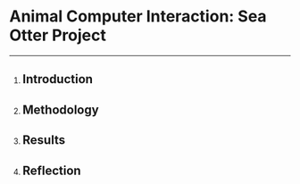 # Animal Computer Interaction: Sea Otter Project
---
1. ## Introduction
2. ## Methodology
3. ## Results
4. ## Reflection
